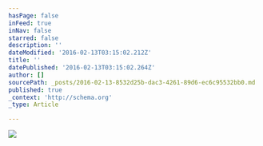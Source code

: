 ```yaml
---
hasPage: false
inFeed: true
inNav: false
starred: false
description: ''
dateModified: '2016-02-13T03:15:02.212Z'
title: ''
datePublished: '2016-02-13T03:15:02.264Z'
author: []
sourcePath: _posts/2016-02-13-8532d25b-dac3-4261-89d6-ec6c95532bb0.md
published: true
_context: 'http://schema.org'
_type: Article

---
```

![](https://the-grid-user-content.s3-us-west-2.amazonaws.com/32f0ef50-27c4-42a6-833a-5ae24574abc6.jpg)